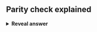 ## Parity check explained
<details>
<summary><b>Reveal answer</b></summary>
Parity check is XORing all the points together to see if they are even or odd.<br><br>Goal is to make the parity bit be 'even' or 'odd' depending on what the bits are.<br><br><img src="../../../../../media/paste-0f99f30ec5c945799c62a8381d7da109d6ed28f5.jpg">
</details>
